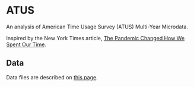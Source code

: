 # ATUS

An analysis of American Time Usage Survey (ATUS) Multi-Year Microdata.

Inspired by the New York Times article, [The Pandemic Changed How We Spent Our Time](https://www.nytimes.com/interactive/2021/07/27/business/economy/covid-parenting-work-time.html).

## Data

Data files are described on [this page](https://www.bls.gov/tus/datafiles-0320.htm).